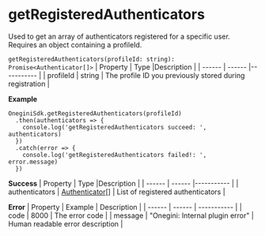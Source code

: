 # getRegisteredAuthenticators

Used to get an array of authenticators registered for a specific user. Requires an object containing a profileId.

`getRegisteredAuthenticators(profileId: string): Promise<Authenticator[]>`
| Property | Type |Description |
| ------ | ------ |----------- |
| profileId  | string | The profile ID you previously stored during registration |


**Example**
```
OneginiSdk.getRegisteredAuthenticators(profileId)
  .then(authenticators => {
    console.log('getRegisteredAuthenticators succeed: ', authenticators)
  })
  .catch(error => {
    console.log('getRegisteredAuthenticators failed!: ', error.message)
  })
```

**Success**
| Property | Type |Description |
| ------ | ------ |----------- |
| authenticators  | [Authenticator](Authenticator.md)[] | List of registered authenticators |

**Error**
| Property | Example | Description |
| ------ | ------ |  ----------- |
| code   | 8000   | The error code |
| message   | "Onegini: Internal plugin error"   | Human readable error description |
